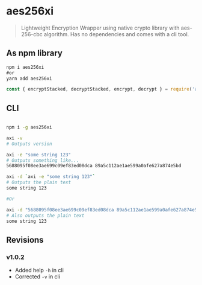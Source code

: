 # aes256xi

> Lightweight Encryption Wrapper using native crypto library with aes-256-cbc algorithm. Has no dependencies and comes with a cli tool.

## As npm library

```js
npm i aes256xi
#or
yarn add aes256xi

const { encryptStacked, decryptStacked, encrypt, decrypt } = require('aes256xi');

```
## CLI

```bash

npm i -g aes256xi

axi -v
# Outputs version

axi -e "some string 123"
# Outputs something like...
5688095f08ee3ae699c09ef83ed08dca 89a5c112ae1ae599a0afe627a874e5bd

axi -d `axi -e "some string 123"`
# Outputs the plain text
some string 123

#Or

axi -d "5688095f08ee3ae699c09ef83ed08dca 89a5c112ae1ae599a0afe627a874e5bd"
# Also outputs the plain text
some string 123
```

## Revisions

### v1.0.2

- Added help `-h` in cli
- Corrected `-v` in cli